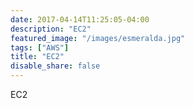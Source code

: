 ```yaml
---
date: 2017-04-14T11:25:05-04:00
description: "EC2"
featured_image: "/images/esmeralda.jpg"
tags: ["AWS"]
title: "EC2"
disable_share: false
---
```

EC2